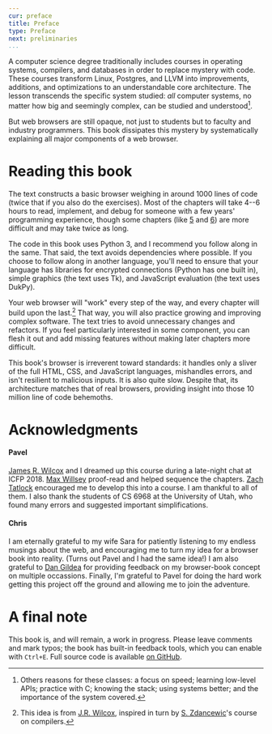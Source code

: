 ```yaml
---
cur: preface
title: Preface
type: Preface
next: preliminaries
...
```


A computer science degree traditionally includes courses in operating
systems, compilers, and databases in order to replace mystery with
code. These courses transform Linux, Postgres, and LLVM into
improvements, additions, and optimizations to an understandable core
architecture. The lesson transcends the specific system studied: _all_
computer systems, no matter how big and seemingly complex, can be
studied and understood[^other-reasons].

[^other-reasons]: Others reasons for these classes: a focus on speed; learning
low-level APIs; practice with C; knowing the stack; using systems better; and
the importance of the system covered.

But web browsers are still opaque, not just to students but to faculty
and industry programmers. This book dissipates this mystery by
systematically explaining all major components of a web browser.


Reading this book
=================

The text constructs a basic browser weighing in around 1000 lines of
code (twice that if you also do the exercises). Most of the chapters
will take 4--6 hours to read, implement, and debug for someone with a
few years' programming experience, though some chapters (like
[5](layout.md) and [6](styles.md)) are more difficult and may take
twice as long.

The code in this book uses Python 3, and I recommend you follow along
in the same. That said, the text avoids dependencies where possible.
If you choose to follow along in another language, you'll need to
ensure that your language has libraries for encrypted connections
(Python has one built in), simple graphics (the text uses Tk), and
JavaScript evaluation (the text uses DukPy).

Your web browser will "work" every step of the way, and every chapter will build
upon the last.[^jrwilcox-idea] That way, you will also practice growing and
improving complex software. The text tries to avoid unnecessary changes and
refactors. If you feel particularly interested in some component, you can flesh
it out and add missing features without making later chapters more difficult.

[^jrwilcox-idea]: This idea is from [J.R. Wilcox][jrw], inspired in turn by
    [S. Zdancewic][sz]'s course on compilers.
    
[jrw]: https://jamesrwilcox.com
[sz]: http://www.cis.upenn.edu/~stevez/

This book's browser is irreverent toward standards: it handles only a
sliver of the full HTML, CSS, and JavaScript languages, mishandles
errors, and isn't resilient to malicious inputs. It is also quite
slow. Despite that, its architecture matches that of real browsers,
providing insight into those 10 million line of code behemoths.

Acknowledgments
===============

#### Pavel

[James R. Wilcox](https://homes.cs.washington.edu/~jrw12/) and I
dreamed up this course during a late-night chat at ICFP 2018. [Max
Willsey](https://mwillsey.com/) proof-read and helped sequence the
chapters. [Zach Tatlock](https://homes.cs.washington.edu/~ztatlock/)
encouraged me to develop this into a course. I am thankful to all of
them. I also thank the students of CS 6968 at the University of Utah,
who found many errors and suggested important simplifications.

#### Chris

I am eternally grateful to my wife Sara for patiently listening to my endless
musings about the web, and encouraging me to turn my idea for a browser book
into reality. (Turns out Pavel and I had the same idea!) I am also grateful to
[Dan Gildea][dan-gildea] for providing feedback on my browser-book concept on
multiple occassions. Finally, I'm grateful to Pavel for doing the hard work
getting this project off the ground and allowing me to join the adventure.

[dan-gildea]: https://www.cs.rochester.edu/u/gildea/

A final note
============

This book is, and will remain, a work in progress. Please leave
comments and mark typos; the book has built-in feedback tools, which
you can enable with `Ctrl+E`. Full source code is available [on
GitHub](https://github.com/pavpanchekha/emberfox).
